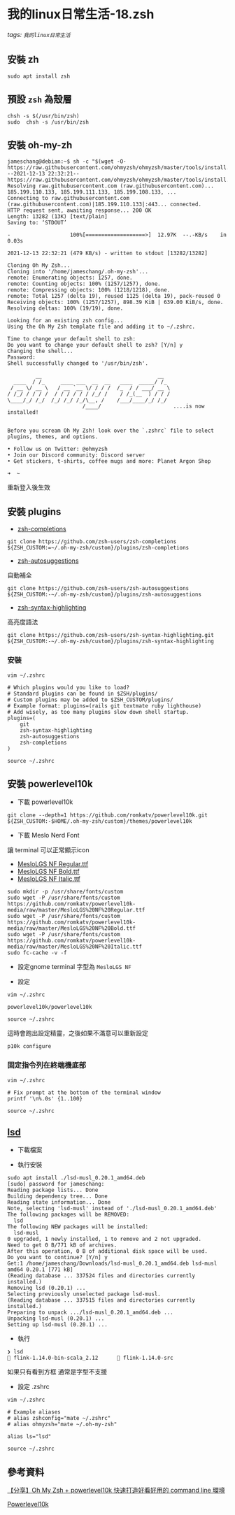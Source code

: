 # 我的linux日常生活-18.zsh

###### tags: `我的linux日常生活`

## 安裝 zh

```shell
sudo apt install zsh
```

## 預設 `zsh` 為殼層

```shell
chsh -s $(/usr/bin/zsh)
sudo  chsh -s /usr/bin/zsh
```

## 安裝 oh-my-zh

```shell
jameschang@debian:~$ sh -c "$(wget -O- https://raw.githubusercontent.com/ohmyzsh/ohmyzsh/master/tools/install.sh)"
--2021-12-13 22:32:21--  https://raw.githubusercontent.com/ohmyzsh/ohmyzsh/master/tools/install.sh
Resolving raw.githubusercontent.com (raw.githubusercontent.com)... 185.199.110.133, 185.199.111.133, 185.199.108.133, ...
Connecting to raw.githubusercontent.com (raw.githubusercontent.com)|185.199.110.133|:443... connected.
HTTP request sent, awaiting response... 200 OK
Length: 13282 (13K) [text/plain]
Saving to: ‘STDOUT’

-                   100%[===================>]  12.97K  --.-KB/s    in 0.03s   

2021-12-13 22:32:21 (479 KB/s) - written to stdout [13282/13282]

Cloning Oh My Zsh...
Cloning into '/home/jameschang/.oh-my-zsh'...
remote: Enumerating objects: 1257, done.
remote: Counting objects: 100% (1257/1257), done.
remote: Compressing objects: 100% (1218/1218), done.
remote: Total 1257 (delta 19), reused 1125 (delta 19), pack-reused 0
Receiving objects: 100% (1257/1257), 898.39 KiB | 639.00 KiB/s, done.
Resolving deltas: 100% (19/19), done.

Looking for an existing zsh config...
Using the Oh My Zsh template file and adding it to ~/.zshrc.

Time to change your default shell to zsh:
Do you want to change your default shell to zsh? [Y/n] y
Changing the shell...
Password: 
Shell successfully changed to '/usr/bin/zsh'.

         __                                     __   
  ____  / /_     ____ ___  __  __   ____  _____/ /_  
 / __ \/ __ \   / __ `__ \/ / / /  /_  / / ___/ __ \ 
/ /_/ / / / /  / / / / / / /_/ /    / /_(__  ) / / / 
\____/_/ /_/  /_/ /_/ /_/\__, /    /___/____/_/ /_/  
                        /____/                       ....is now installed!


Before you scream Oh My Zsh! look over the `.zshrc` file to select plugins, themes, and options.

• Follow us on Twitter: @ohmyzsh
• Join our Discord community: Discord server
• Get stickers, t-shirts, coffee mugs and more: Planet Argon Shop

➜  ~ 

```

重新登入後生效

## 安裝 plugins

* [zsh-completions](https://github.com/zsh-users/zsh-completions)

```shell
git clone https://github.com/zsh-users/zsh-completions ${ZSH_CUSTOM:=~/.oh-my-zsh/custom}/plugins/zsh-completions
```

* [zsh-autosuggestions](https://github.com/zsh-users/zsh-autosuggestions)

自動補全

```shell
git clone https://github.com/zsh-users/zsh-autosuggestions ${ZSH_CUSTOM:-~/.oh-my-zsh/custom}/plugins/zsh-autosuggestions
```

* [zsh-syntax-highlighting](https://github.com/zsh-users/zsh-syntax-highlighting)

高亮度語法

```shell
git clone https://github.com/zsh-users/zsh-syntax-highlighting.git ${ZSH_CUSTOM:-~/.oh-my-zsh/custom}/plugins/zsh-syntax-highlighting
```

### 安裝

```shell
vim ~/.zshrc
```

```
# Which plugins would you like to load?
# Standard plugins can be found in $ZSH/plugins/
# Custom plugins may be added to $ZSH_CUSTOM/plugins/
# Example format: plugins=(rails git textmate ruby lighthouse)
# Add wisely, as too many plugins slow down shell startup.
plugins=(
	git
	zsh-syntax-highlighting
	zsh-autosuggestions
	zsh-completions
)
```


```shell
source ~/.zshrc
```

## 安裝 powerlevel10k

* 下載 powerlevel10k

```shell
git clone --depth=1 https://github.com/romkatv/powerlevel10k.git ${ZSH_CUSTOM:-$HOME/.oh-my-zsh/custom}/themes/powerlevel10k
```

* 下載 Meslo Nerd Font 

讓 terminal 可以正常顯示icon

  * [MesloLGS NF Regular.ttf](https://github.com/romkatv/powerlevel10k-media/raw/master/MesloLGS%20NF%20Regular.ttf)
  * [MesloLGS NF Bold.ttf](https://github.com/romkatv/powerlevel10k-media/raw/master/MesloLGS%20NF%20Bold.ttf)
  * [MesloLGS NF Italic.ttf](https://github.com/romkatv/powerlevel10k-media/raw/master/MesloLGS%20NF%20Italic.ttf)

```shell
sudo mkdir -p /usr/share/fonts/custom
sudo wget -P /usr/share/fonts/custom https://github.com/romkatv/powerlevel10k-media/raw/master/MesloLGS%20NF%20Regular.ttf
sudo wget -P /usr/share/fonts/custom https://github.com/romkatv/powerlevel10k-media/raw/master/MesloLGS%20NF%20Bold.ttf
sudo wget -P /usr/share/fonts/custom https://github.com/romkatv/powerlevel10k-media/raw/master/MesloLGS%20NF%20Italic.ttf
sudo fc-cache -v -f
```

* 設定gnome terminal 字型為 `MesloLGS NF`

* 設定

```shell
vim ~/.zshrc
```

```shell
powerlevel10k/powerlevel10k
```

```shell
source ~/.zshrc
```

這時會跑出設定精靈，之後如果不滿意可以重新設定

```shell
p10k configure
```

### 固定指令列在終端機底部

```shell
vim ~/.zshrc
```

```shell
# Fix prompt at the bottom of the terminal window
printf '\n%.0s' {1..100}
```

```shell
source ~/.zshrc
```

## [lsd](https://github.com/Peltoche/lsd/releases)

* 下載檔案

* 執行安裝

```shell
sudo apt install ./lsd-musl_0.20.1_amd64.deb
[sudo] password for jameschang: 
Reading package lists... Done
Building dependency tree... Done
Reading state information... Done
Note, selecting 'lsd-musl' instead of './lsd-musl_0.20.1_amd64.deb'
The following packages will be REMOVED:
  lsd
The following NEW packages will be installed:
  lsd-musl
0 upgraded, 1 newly installed, 1 to remove and 2 not upgraded.
Need to get 0 B/771 kB of archives.
After this operation, 0 B of additional disk space will be used.
Do you want to continue? [Y/n] y
Get:1 /home/jameschang/Downloads/lsd-musl_0.20.1_amd64.deb lsd-musl amd64 0.20.1 [771 kB]
(Reading database ... 337524 files and directories currently installed.)
Removing lsd (0.20.1) ...
Selecting previously unselected package lsd-musl.
(Reading database ... 337515 files and directories currently installed.)
Preparing to unpack .../lsd-musl_0.20.1_amd64.deb ...
Unpacking lsd-musl (0.20.1) ...
Setting up lsd-musl (0.20.1) ...
```

* 執行

```shell
❯ lsd
 flink-1.14.0-bin-scala_2.12       flink-1.14.0-src
```

如果只有看到方框 通常是字型不支援

* 設定 .zshrc

```shell
vim ~/.zshrc
```

```shell
# Example aliases
# alias zshconfig="mate ~/.zshrc"
# alias ohmyzsh="mate ~/.oh-my-zsh"

alias ls="lsd"
```

```shell
source ~/.zshrc
```

## 參考資料

[【分享】Oh My Zsh + powerlevel10k 快速打造好看好用的 command line 環境](https://holychung.medium.com/%E5%88%86%E4%BA%AB-oh-my-zsh-powerlevel10k-%E5%BF%AB%E9%80%9F%E6%89%93%E9%80%A0%E5%A5%BD%E7%9C%8B%E5%A5%BD%E7%94%A8%E7%9A%84-command-line-%E7%92%B0%E5%A2%83-f66846117921)

[Powerlevel10k](https://github.com/romkatv/powerlevel10k)
